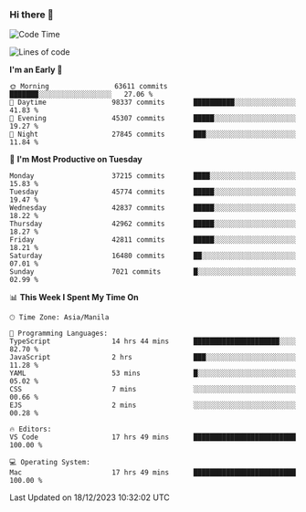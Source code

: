 ### Hi there 👋

<!--START_SECTION:waka-->
![Code Time](http://img.shields.io/badge/Code%20Time-4%2C642%20hrs%2047%20mins-blue)

![Lines of code](https://img.shields.io/badge/From%20Hello%20World%20I%27ve%20Written-104.2%20million%20lines%20of%20code-blue)

**I'm an Early 🐤** 

```text
🌞 Morning                63611 commits       ███████░░░░░░░░░░░░░░░░░░   27.06 % 
🌆 Daytime                98337 commits       ██████████░░░░░░░░░░░░░░░   41.83 % 
🌃 Evening                45307 commits       █████░░░░░░░░░░░░░░░░░░░░   19.27 % 
🌙 Night                  27845 commits       ███░░░░░░░░░░░░░░░░░░░░░░   11.84 % 
```
📅 **I'm Most Productive on Tuesday** 

```text
Monday                   37215 commits       ████░░░░░░░░░░░░░░░░░░░░░   15.83 % 
Tuesday                  45774 commits       █████░░░░░░░░░░░░░░░░░░░░   19.47 % 
Wednesday                42837 commits       █████░░░░░░░░░░░░░░░░░░░░   18.22 % 
Thursday                 42962 commits       █████░░░░░░░░░░░░░░░░░░░░   18.27 % 
Friday                   42811 commits       █████░░░░░░░░░░░░░░░░░░░░   18.21 % 
Saturday                 16480 commits       ██░░░░░░░░░░░░░░░░░░░░░░░   07.01 % 
Sunday                   7021 commits        █░░░░░░░░░░░░░░░░░░░░░░░░   02.99 % 
```


📊 **This Week I Spent My Time On** 

```text
🕑︎ Time Zone: Asia/Manila

💬 Programming Languages: 
TypeScript               14 hrs 44 mins      █████████████████████░░░░   82.70 % 
JavaScript               2 hrs               ███░░░░░░░░░░░░░░░░░░░░░░   11.28 % 
YAML                     53 mins             █░░░░░░░░░░░░░░░░░░░░░░░░   05.02 % 
CSS                      7 mins              ░░░░░░░░░░░░░░░░░░░░░░░░░   00.66 % 
EJS                      2 mins              ░░░░░░░░░░░░░░░░░░░░░░░░░   00.28 % 

🔥 Editors: 
VS Code                  17 hrs 49 mins      █████████████████████████   100.00 % 

💻 Operating System: 
Mac                      17 hrs 49 mins      █████████████████████████   100.00 % 
```


 Last Updated on 18/12/2023 10:32:02 UTC
<!--END_SECTION:waka-->


<!--
**rad182/rad182** is a ✨ _special_ ✨ repository because its `README.md` (this file) appears on your GitHub profile.

Here are some ideas to get you started:

- 🔭 I’m currently working on ...
- 🌱 I’m currently learning ...
- 👯 I’m looking to collaborate on ...
- 🤔 I’m looking for help with ...
- 💬 Ask me about ...
- 📫 How to reach me: ...
- 😄 Pronouns: ...
- ⚡ Fun fact: ...
-->
